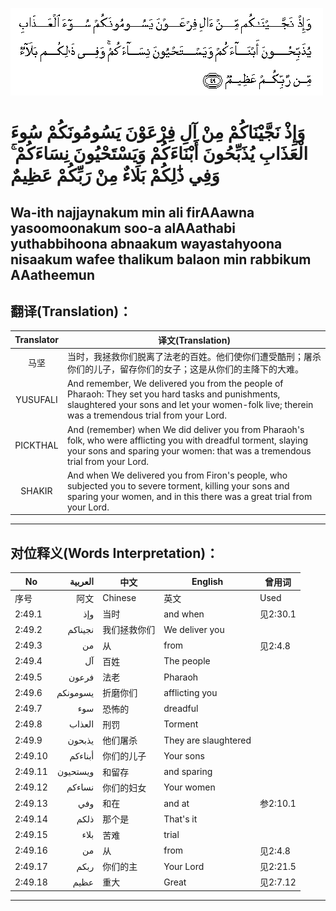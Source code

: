 ![002:049](images/002_049.gif)

#  وَإِذْ نَجَّيْنَاكُمْ مِنْ آلِ فِرْعَوْنَ يَسُومُونَكُمْ سُوءَ الْعَذَابِ يُذَبِّحُونَ أَبْنَاءَكُمْ وَيَسْتَحْيُونَ نِسَاءَكُمْ ۚ وَفِي ذَٰلِكُمْ بَلَاءٌ مِنْ رَبِّكُمْ عَظِيمٌ 

## Wa-ith najjaynakum min ali firAAawna yasoomoonakum soo-a alAAathabi yuthabbihoona abnaakum wayastahyoona nisaakum wafee thalikum balaon min rabbikum AAatheemun

## 翻译(Translation)：

| Translator | 译文(Translation)                                            |
|:----------:| ------------------------------------------------------------ |
| 马坚       | 当时，我拯救你们脱离了法老的百姓。他们使你们遭受酷刑；屠杀你们的儿子，留存你们的女子；这是从你们的主降下的大难。 |
| YUSUFALI   | And remember, We delivered you from the people of Pharaoh: They set you hard tasks and punishments, slaughtered your sons and let your women-folk live; therein was a tremendous trial from your Lord. |
| PICKTHAL   | And (remember) when We did deliver you from Pharaoh's folk, who were afflicting you with dreadful torment, slaying your sons and sparing your women: that was a tremendous trial from your Lord. |
| SHAKIR     | And when We delivered you from Firon's people, who subjected you to severe torment, killing your sons and sparing your women, and in this there was a great trial from your Lord. |

---

## 对位释义(Words Interpretation)：

| No      |  العربية | 中文         | English              | 曾用词   |
| ------- | -------: | ------------ | -------------------- | -------- |
| 序号    |     阿文 | Chinese      | 英文                 | Used     |
| 2:49.1  |      وإذ | 当时         | and when             | 见2:30.1 |
| 2:49.2  |  نجيناكم | 我们拯救你们 | We deliver you       |          |
| 2:49.3  |       من | 从           | from                 | 见2:4.8  |
| 2:49.4  |       آل | 百姓         | The people           |          |
| 2:49.5  |    فرعون | 法老         | Pharaoh              |          |
| 2:49.6  | يسومونكم | 折磨你们     | afflicting you       |          |
| 2:49.7  |      سوء | 恐怖的       | dreadful             |          |
| 2:49.8  |   العذاب | 刑罚         | Torment              |          |
| 2:49.9  |   يذبحون | 他们屠杀     | They are slaughtered |          |
| 2:49.10 |  أبناءكم | 你们的儿子   | Your sons            |          |
| 2:49.11 | ويستحيون | 和留存       | and sparing          |          |
| 2:49.12 |   نساءكم | 你们的妇女   | Your women           |          |
| 2:49.13 |      وفي | 和在         | and at               | 参2:10.1 |
| 2:49.14 |     ذلكم | 那个是       | That's it            |          |
| 2:49.15 |     بلاء | 苦难         | trial                |          |
| 2:49.16 |       من | 从           | from                 | 见2:4.8  |
| 2:49.17 |     ربكم | 你们的主     | Your Lord            | 见2:21.5 |
| 2:49.18 |     عظيم | 重大         | Great                | 见2:7.12 |

---
